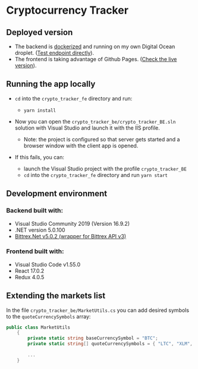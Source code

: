 # Cryptocurrency Tracker

## Deployed version
- The backend is [dockerized](https://landroe.com/posts/dockerize-and-deploy-asp-net-core-app-to-digital-ocean/) and running on my own Digital Ocean droplet. ([Test endpoint directly](http://165.227.107.127:5000/api/Ticks)).
- The frontend is taking advantage of Github Pages. ([Check the live version](https://linomp.github.io/crypto_tracker/)).


## Running the app locally
- `cd` into the `crypto_tracker_fe` directory and run: 
    - `yarn install`

- Now you can open the `crypto_tracker_be/crypto_tracker_BE.sln` solution with Visual Studio and launch it with the IIS profile.
  - Note: the project is configured so that server gets started and a browser window with the client app is opened.

- If this fails, you can:
  - launch the Visual Studio project with the profile `crypto_tracker_BE`
  - `cd` into the `crypto_tracker_fe` directory and run `yarn start`

## Development environment

### Backend built with:
- Visual Studio Community 2019 (Version 16.9.2)
- .NET version 5.0.100
- [Bittrex.Net v5.0.2 (wrapper for Bittrex API v3)](https://github.com/JKorf/Bittrex.Net)

### Frontend built with:
- Visual Studio Code v1.55.0
- React 17.0.2
- Redux 4.0.5

## Extending the markets list

In the file `crypto_tracker_be/MarketUtils.cs` you can add desired symbols to the `quoteCurrencySymbols` array:
```csharp
public class MarketUtils
    {
        private static string baseCurrencySymbol = "BTC";
        private static string[] quoteCurrencySymbols = { "LTC", "XLM", "ETH", "NEO", "ADA" };
        
        ...
    }
```
  
